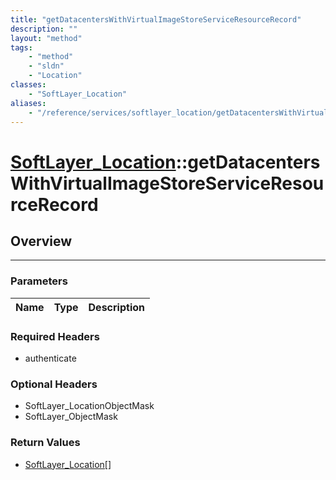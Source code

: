 ```yaml
---
title: "getDatacentersWithVirtualImageStoreServiceResourceRecord"
description: ""
layout: "method"
tags:
    - "method"
    - "sldn"
    - "Location"
classes:
    - "SoftLayer_Location"
aliases:
    - "/reference/services/softlayer_location/getDatacentersWithVirtualImageStoreServiceResourceRecord"
---
```

# [SoftLayer_Location](/reference/services/SoftLayer_Location)::getDatacentersWithVirtualImageStoreServiceResourceRecord





## Overview 


-----

### Parameters 
|Name | Type | Description |
| --- | --- | --- |


### Required Headers
* authenticate


### Optional Headers
* SoftLayer_LocationObjectMask
* SoftLayer_ObjectMask

### Return Values
* <a href='/reference/datatypes/SoftLayer_Location'>SoftLayer_Location[] </a>




